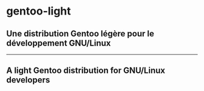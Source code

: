 # gentoo-light
## Une distribution Gentoo légère pour le développement GNU/Linux   
     
---------------------------   
    
## A light Gentoo distribution for GNU/Linux developers            
